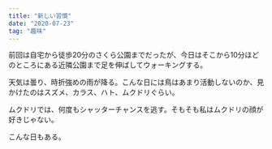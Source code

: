 ```yaml
---
title: "新しい習慣"
date: "2020-07-23"
tag: "趣味"
---
```


前回は自宅から徒歩20分のさくら公園までだったが、今日はそこから10分ほどのところにある近隣公園まで足を伸ばしてウォーキングする。

天気は曇り、時折強めの雨が降る。こんな日には鳥はあまり活動しないのか、見かけたのはスズメ、カラス、ハト、ムクドリぐらい。

ムクドリでは、何度もシャッターチャンスを逃す。そもそも私はムクドリの顔が好きじゃない。

こんな日もある。